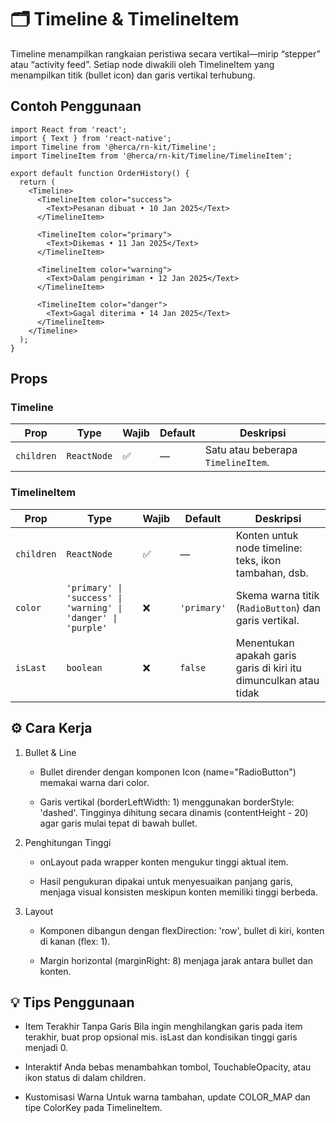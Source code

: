# 🗂️ Timeline & TimelineItem

Timeline menampilkan rangkaian peristiwa secara vertikal—mirip “stepper” atau “activity feed”.
Setiap node diwakili oleh TimelineItem yang menampilkan titik (bullet icon) dan garis vertikal terhubung.

## Contoh Penggunaan

```tsx
import React from 'react';
import { Text } from 'react-native';
import Timeline from '@herca/rn-kit/Timeline';
import TimelineItem from '@herca/rn-kit/Timeline/TimelineItem';

export default function OrderHistory() {
  return (
    <Timeline>
      <TimelineItem color="success">
        <Text>Pesanan dibuat • 10 Jan 2025</Text>
      </TimelineItem>

      <TimelineItem color="primary">
        <Text>Dikemas • 11 Jan 2025</Text>
      </TimelineItem>

      <TimelineItem color="warning">
        <Text>Dalam pengiriman • 12 Jan 2025</Text>
      </TimelineItem>

      <TimelineItem color="danger">
        <Text>Gagal diterima • 14 Jan 2025</Text>
      </TimelineItem>
    </Timeline>
  );
}
```

## Props

### Timeline

| Prop       | Type        | Wajib | Default | Deskripsi                          |
| ---------- | ----------- | ----- | ------- | ---------------------------------- |
| `children` | `ReactNode` | ✅    | —       | Satu atau beberapa `TimelineItem`. |

### TimelineItem

| Prop       | Type                                                          | Wajib | Default     | Deskripsi                                                        |
| ---------- | ------------------------------------------------------------- | ----- | ----------- | ---------------------------------------------------------------- |
| `children` | `ReactNode`                                                   | ✅    | —           | Konten untuk node timeline: teks, ikon tambahan, dsb.            |
| `color`    | `'primary' \| 'success' \| 'warning' \| 'danger' \| 'purple'` | ❌    | `'primary'` | Skema warna titik (`RadioButton`) dan garis vertikal.            |
| `isLast`   | `boolean`                                                     | ❌    | `false`     | Menentukan apakah garis garis di kiri itu dimunculkan atau tidak |

## ⚙️ Cara Kerja

1. Bullet & Line
   - Bullet dirender dengan komponen Icon (name="RadioButton") memakai warna dari color.

   - Garis vertikal (borderLeftWidth: 1) menggunakan borderStyle: 'dashed'. Tingginya dihitung secara dinamis (contentHeight - 20) agar garis mulai tepat di bawah bullet.

2. Penghitungan Tinggi
   - onLayout pada wrapper konten mengukur tinggi aktual item.

   - Hasil pengukuran dipakai untuk menyesuaikan panjang garis, menjaga visual konsisten meskipun konten memiliki tinggi berbeda.

3. Layout
   - Komponen dibangun dengan flexDirection: 'row', bullet di kiri, konten di kanan (flex: 1).

   - Margin horizontal (marginRight: 8) menjaga jarak antara bullet dan konten.

## 💡 Tips Penggunaan

- Item Terakhir Tanpa Garis
  Bila ingin menghilangkan garis pada item terakhir, buat prop opsional mis. isLast dan kondisikan tinggi garis menjadi 0.

- Interaktif
  Anda bebas menambahkan tombol, TouchableOpacity, atau ikon status di dalam children.

- Kustomisasi Warna
  Untuk warna tambahan, update COLOR_MAP dan tipe ColorKey pada TimelineItem.

